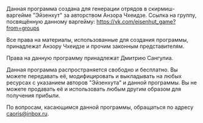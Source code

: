 Данная программа создана для генерации отрядов в скирмиш-варгейме "Эйзенхут" за авторством Анзора Чхеидзе.
Ссылка на группу, посвящённую данному варгейму: https://vk.com/eisenhut_game?from=groups

Все права на материалы, использованные для создания программы, принадлежат Анзору Чхеидзе и прочим законным представителям.

Права на данную программу принадлежат Дмитрию Сангулиа.

Данная программа распространяется свободно и бесплатно. Вы можете передавать её, модифицировать и выкладывать на любых ресурсах с указанием авторов "Эйзенхута" и данной программы. Вы не можете продавать её и использовать любым другим образом для получения прибыли.

По вопросам, касающимся данной программы, обращаться по адресу caoris@inbox.ru.